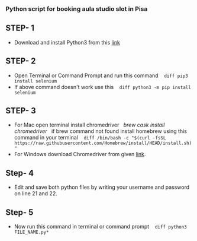 ### Python script for booking aula studio slot in Pisa

## STEP- 1
 - Download and install Python3 from this [link](https://www.python.org/downloads/)
 
## STEP- 2
  - Open Terminal or Command Prompt and run this command  &nbsp;&nbsp; ```diff pip3 install selenium ```
  - If above command doesn't work use this &nbsp;&nbsp; ```diff python3 -m pip install selenium ```
  
## STEP- 3
   - For Mac open terminal install chromedriver &nbsp;&nbsp;*brew cask install chromedriver*&nbsp;&nbsp; if brew command not found install homebrew using this command in your terminal &nbsp;&nbsp; ```diff /bin/bash -c "$(curl -fsSL https://raw.githubusercontent.com/Homebrew/install/HEAD/install.sh)" ```
   - For Windows download Chromedriver from given [link](https://chromedriver.chromium.org/downloads).
   
   
## Step- 4
   - Edit and save both python files by writing your username and password on line 21 and 22.
 
  
## Step- 5
 - Now run this command in terminal or command prompt &nbsp;&nbsp; ```diff python3 FILE_NAME.py* ```
  
